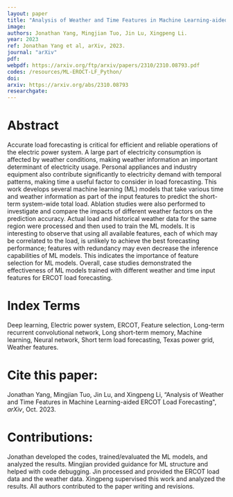 ```yaml
---
layout: paper
title: "Analysis of Weather and Time Features in Machine Learning-aided ERCOT Load Forecasting"
image: 
authors: Jonathan Yang, Mingjian Tuo, Jin Lu, Xingpeng Li.
year: 2023
ref: Jonathan Yang et al, arXiv, 2023.  
journal: "arXiv"
pdf: 
webpdf: https://arxiv.org/ftp/arxiv/papers/2310/2310.08793.pdf
codes: /resources/ML-EROCT-LF_Python/
doi: 
arxiv: https://arxiv.org/abs/2310.08793
researchgate: 
---
```


# Abstract
Accurate load forecasting is critical for efficient and reliable operations of the electric power system. A large part of electricity consumption is affected by weather conditions, making weather information an important determinant of electricity usage. Personal appliances and industry equipment also contribute significantly to electricity demand with temporal patterns, making time a useful factor to consider in load forecasting. This work develops several machine learning (ML) models that take various time and weather information as part of the input features to predict the short-term system-wide total load. Ablation studies were also performed to investigate and compare the impacts of different weather factors on the prediction accuracy. Actual load and historical weather data for the same region were processed and then used to train the ML models. It is interesting to observe that using all available features, each of which may be correlated to the load, is unlikely to achieve the best forecasting performance; features with redundancy may even decrease the inference capabilities of ML models. This indicates the importance of feature selection for ML models. Overall, case studies demonstrated the effectiveness of ML models trained with different weather and time input features for ERCOT load forecasting.

# Index Terms
Deep learning, Electric power system, ERCOT, Feature selection, Long-term recurrent convolutional network, Long short-term memory, Machine learning, Neural network, Short term load forecasting, Texas power grid, Weather features.

# Cite this paper:
Jonathan Yang, Mingjian Tuo, Jin Lu, and Xingpeng Li, “Analysis of Weather and Time Features in Machine Learning-aided ERCOT Load Forecasting", *arXiv*, Oct. 2023.

# Contributions:
Jonathan developed the codes, trained/evaluated the ML models, and analyzed the results. Mingjian provided guidance for ML structure and helped with code debugging. Jin processed and provided the ERCOT load data and the weather data. Xingpeng supervised this work and analyzed the results. All authors contributed to the paper writing and revisions.
